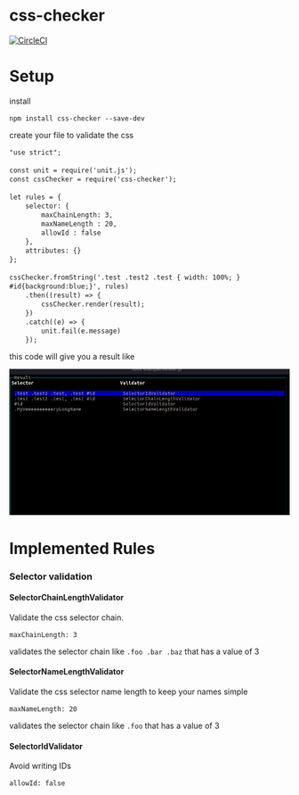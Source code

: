 css-checker
===

[![CircleCI](https://circleci.com/gh/faebeee/css-checker.svg?style=svg)](https://circleci.com/gh/faebeee/css-checker)

Setup
===
install

    npm install css-checker --save-dev
    
create your file to validate the css

    "use strict";
    
    const unit = require('unit.js');
    const cssChecker = require('css-checker');
    
    let rules = {
        selector: {
            maxChainLength: 3,
            maxNameLength : 20,
            allowId : false
        },
        attributes: {}
    };
    
    cssChecker.fromString('.test .test2 .test { width: 100%; } #id{background:blue;}', rules)
        .then((result) => {
            cssChecker.render(result);
        })
        .catch((e) => {
            unit.fail(e.message)
        });
        
this code will give you a result like


[![result](./doc/result.png)](https://circleci.com/gh/faebeee/css-checker)

Implemented Rules
====

### Selector validation

#### SelectorChainLengthValidator

Validate the css selector chain.

    maxChainLength: 3

validates the selector chain like `.foo .bar .baz` that has a value of 3


#### SelectorNameLengthValidator

Validate the css selector name length to keep your names simple

    maxNameLength: 20

validates the selector chain like `.foo` that has a value of 3

#### SelectorIdValidator

Avoid writing IDs

    allowId: false



